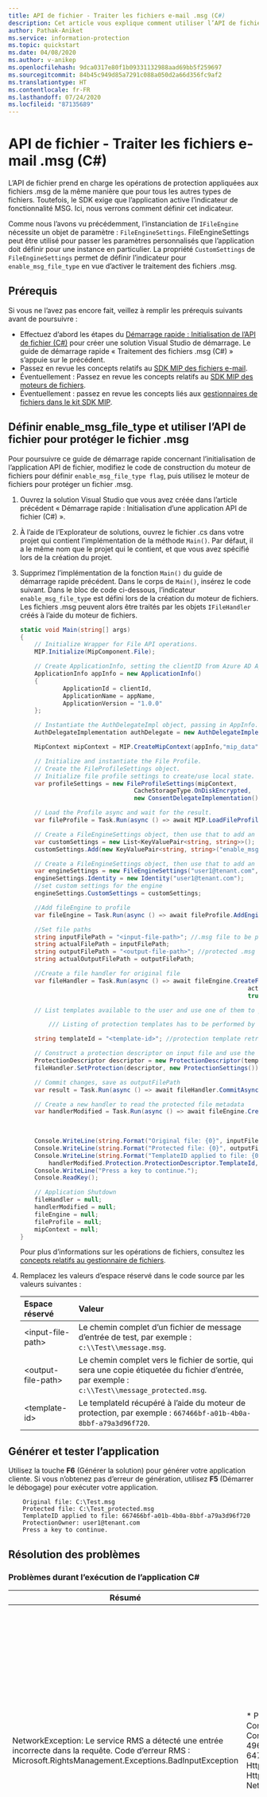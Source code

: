 ```yaml
---
title: API de fichier - Traiter les fichiers e-mail .msg (C#)
description: Cet article vous explique comment utiliser l’API de fichier SDK MIP pour traiter les fichiers .msg.
author: Pathak-Aniket
ms.service: information-protection
ms.topic: quickstart
ms.date: 04/08/2020
ms.author: v-anikep
ms.openlocfilehash: 9dca0317e80f1b09331132988aad69bb5f259697
ms.sourcegitcommit: 84b45c949d85a7291c088a050d2a66d356fc9af2
ms.translationtype: HT
ms.contentlocale: fr-FR
ms.lasthandoff: 07/24/2020
ms.locfileid: "87135689"
---
```

# <a name="file-api---process-email-msg-files-c"></a>API de fichier - Traiter les fichiers e-mail .msg (C#)

L’API de fichier prend en charge les opérations de protection appliquées aux fichiers .msg de la même manière que pour tous les autres types de fichiers. Toutefois, le SDK exige que l’application active l’indicateur de fonctionnalité MSG. Ici, nous verrons comment définir cet indicateur.

Comme nous l’avons vu précédemment, l’instanciation de `IFileEngine` nécessite un objet de paramètre : `FileEngineSettings`. FileEngineSettings peut être utilisé pour passer les paramètres personnalisés que l’application doit définir pour une instance en particulier. La propriété `CustomSettings` de `FileEngineSettings` permet de définir l’indicateur pour `enable_msg_file_type` en vue d’activer le traitement des fichiers .msg.

## <a name="prerequisites"></a>Prérequis

Si vous ne l’avez pas encore fait, veillez à remplir les prérequis suivants avant de poursuivre :

- Effectuez d’abord les étapes du [Démarrage rapide : Initialisation de l’API de fichier (C#)](quick-app-initialization-csharp.md) pour créer une solution Visual Studio de démarrage. Le guide de démarrage rapide « Traitement des fichiers .msg (C#) » s’appuie sur le précédent.
- Passez en revue les concepts relatifs au [SDK MIP des fichiers e-mail](concept-email.md).
- Éventuellement : Passez en revue les concepts relatifs au [SDK MIP des moteurs de fichiers](concept-profile-engine-file-engine-cpp.md).
- Éventuellement : passez en revue les concepts liés aux [gestionnaires de fichiers dans le kit SDK MIP](concept-handler-file-cpp.md).

## <a name="set-enable_msg_file_type-and-use-file-api-for-protecting-msg-file"></a>Définir enable_msg_file_type et utiliser l’API de fichier pour protéger le fichier .msg

Pour poursuivre ce guide de démarrage rapide concernant l’initialisation de l’application API de fichier, modifiez le code de construction du moteur de fichiers pour définir `enable_msg_file_type flag`, puis utilisez le moteur de fichiers pour protéger un fichier .msg.

1. Ouvrez la solution Visual Studio que vous avez créée dans l’article précédent « Démarrage rapide : Initialisation d’une application API de fichier (C#) ».

2. À l’aide de l’Explorateur de solutions, ouvrez le fichier .cs dans votre projet qui contient l’implémentation de la méthode `Main()`. Par défaut, il a le même nom que le projet qui le contient, et que vous avez spécifié lors de la création du projet.

3. Supprimez l’implémentation de la fonction `Main()` du guide de démarrage rapide précédent. Dans le corps de `Main()`, insérez le code suivant. Dans le bloc de code ci-dessous, l’indicateur `enable_msg_file_type` est défini lors de la création du moteur de fichiers. Les fichiers .msg peuvent alors être traités par les objets `IFileHandler` créés à l’aide du moteur de fichiers.

    ```csharp
    static void Main(string[] args)
    {
        // Initialize Wrapper for File API operations.
        MIP.Initialize(MipComponent.File);

        // Create ApplicationInfo, setting the clientID from Azure AD App Registration as the ApplicationId.
        ApplicationInfo appInfo = new ApplicationInfo()
        {
                ApplicationId = clientId,
                ApplicationName = appName,
                ApplicationVersion = "1.0.0"
        };

        // Instantiate the AuthDelegateImpl object, passing in AppInfo.
        AuthDelegateImplementation authDelegate = new AuthDelegateImplementation(appInfo);

        MipContext mipContext = MIP.CreateMipContext(appInfo,"mip_data",LogLevel.Trace,null,null);

        // Initialize and instantiate the File Profile.
        // Create the FileProfileSettings object.
        // Initialize file profile settings to create/use local state.
        var profileSettings = new FileProfileSettings(mipContext, 
                                    CacheStorageType.OnDiskEncrypted, 
                                    new ConsentDelegateImplementation());

        // Load the Profile async and wait for the result.
        var fileProfile = Task.Run(async () => await MIP.LoadFileProfileAsync(profileSettings)).Result;

        // Create a FileEngineSettings object, then use that to add an engine to the profile.
        var customSettings = new List<KeyValuePair<string, string>>();
        customSettings.Add(new KeyValuePair<string, string>("enable_msg_file_type", "true"));

        // Create a FileEngineSettings object, then use that to add an engine to the profile.
        var engineSettings = new FileEngineSettings("user1@tenant.com", authDelegate, "", "en-US");
        engineSettings.Identity = new Identity("user1@tenant.com");
        //set custom settings for the engine
        engineSettings.CustomSettings = customSettings;

        //Add fileEngine to profile
        var fileEngine = Task.Run(async () => await fileProfile.AddEngineAsync(engineSettings)).Result;

        //Set file paths
        string inputFilePath = "<input-file-path>"; //.msg file to be protected
        string actualFilePath = inputFilePath;
        string outputFilePath = "<output-file-path>"; //protected .msg file
        string actualOutputFilePath = outputFilePath;

        //Create a file handler for original file
        var fileHandler = Task.Run(async () => await fileEngine.CreateFileHandlerAsync(inputFilePath, 
                                                                    actualFilePath, 
                                                                    true)).Result;

        // List templates available to the user and use one of them to protect the mail file.

            /// Listing of protection templates has to be performed by creating protection engine as described in protection quick start

        string templateId = "<template-id>"; //protection template retrieved using protection engine

        // Construct a protection descriptor on input file and use the same to set protection to the file
        ProtectionDescriptor descriptor = new ProtectionDescriptor(templateId);
        fileHandler.SetProtection(descriptor, new ProtectionSettings());

        // Commit changes, save as outputFilePath
        var result = Task.Run(async () => await fileHandler.CommitAsync(outputFilePath)).Result;

        // Create a new handler to read the protected file metadata
        var handlerModified = Task.Run(async () => await fileEngine.CreateFileHandlerAsync(outputFilePath, 
                                                                        actualOutputFilePath, 
                                                                        true)).Result;

        Console.WriteLine(string.Format("Original file: {0}", inputFilePath));
        Console.WriteLine(string.Format("Protected file: {0}", outputFilePath));
        Console.WriteLine(string.Format("TemplateID applied to file: {0} \r\nProtectionOwner: {1}", 
            handlerModified.Protection.ProtectionDescriptor.TemplateId,handlerModified.Protection.Owner));
        Console.WriteLine("Press a key to continue.");
        Console.ReadKey();

        // Application Shutdown
        fileHandler = null;
        handlerModified = null;
        fileEngine = null;
        fileProfile = null;
        mipContext = null;
    }

    ```

    Pour plus d’informations sur les opérations de fichiers, consultez les [concepts relatifs au gestionnaire de fichiers](concept-handler-file-cpp.md).

4. Remplacez les valeurs d’espace réservé dans le code source par les valeurs suivantes :

   | Espace réservé | Valeur |
   |:----------- |:----- |
   | \<input-file-path\> | Le chemin complet d’un fichier de message d’entrée de test, par exemple : `c:\\Test\\message.msg`. |
   | \<output-file-path\> | Le chemin complet vers le fichier de sortie, qui sera une copie étiquetée du fichier d’entrée, par exemple : `c:\\Test\\message_protected.msg`. |
   | \<template-id\> | Le templateId récupéré à l’aide du moteur de protection, par exemple : `667466bf-a01b-4b0a-8bbf-a79a3d96f720`. |

## <a name="build-and-test-the-application"></a>Générer et tester l’application

Utilisez la touche **F6** (Générer la solution) pour générer votre application cliente. Si vous n’obtenez pas d’erreur de génération, utilisez **F5** (Démarrer le débogage) pour exécuter votre application.

```Console
    Original file: C:\Test.msg
    Protected file: C:\Test_protected.msg
    TemplateID applied to file: 667466bf-a01b-4b0a-8bbf-a79a3d96f720
    ProtectionOwner: user1@tenant.com
    Press a key to continue.
```

## <a name="troubleshooting"></a>Résolution des problèmes

### <a name="problems-during-execution-of-c-application"></a>Problèmes durant l’exécution de l’application C#

| Résumé | Message d'erreur | Solution |
|---------|---------------|----------|
| NetworkException: Le service RMS a détecté une entrée incorrecte dans la requête. Code d’erreur RMS : Microsoft.RightsManagement.Exceptions.BadInputException | * Parameters are invalid if both TemplateID and Policy are null., CorrelationId=f265b189-ebf6-4b30-a191-41539cdff215, CorrelationId.Description=FileHandler, HttpRequest.Id=04990d53-cf12-4969-9c80-06e365b312f2;d5fb4794-ac84-4445-abc6-647e41df62b2, HttpRequest.SanitizedUrl=https://api.aadrm.com/my/v2/publishinglicenses, HttpResponse.StatusCode=400, NetworkError.Category=FailureResponseCode* | Si votre projet a été généré sans problème, mais que vous voyez une sortie similaire sur la gauche, il est probable que votre templateID ne soit pas valide. Revenez au bloc de code pour corriger l’ID du modèle de protection, puis regénérez et retestez le projet. |
| TemplateNotFoundException | *Unrecognized template ID., CorrelationId=abb2ef59-ad09-4aa0-b731-f59a92711dad, CorrelationId.Description=FileHandler, HttpRequest.Id=8c688752-ccd2-4dca-ace3-b67b44176689;78538a57-a9fd-4717-8924-33581a04598b* | Si votre projet a été généré sans problème, mais que vous voyez une sortie similaire sur la gauche, il est probable que votre templateID ne soit pas valide. Revenez au bloc de code pour corriger l’ID du modèle de protection, puis regénérez et retestez le projet. |
